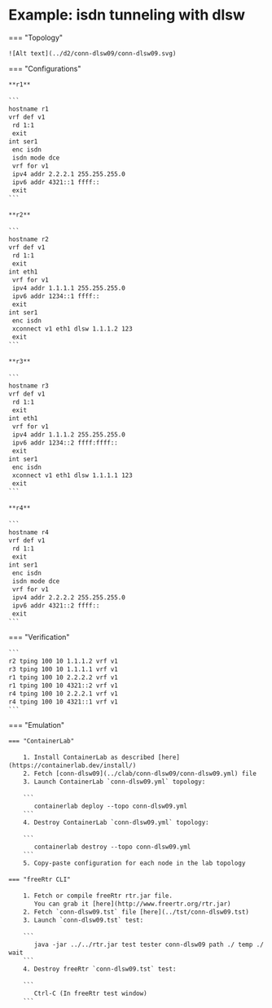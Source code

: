 # Example: isdn tunneling with dlsw

=== "Topology"

    ![Alt text](../d2/conn-dlsw09/conn-dlsw09.svg)

=== "Configurations"

    **r1**

    ```
    hostname r1
    vrf def v1
     rd 1:1
     exit
    int ser1
     enc isdn
     isdn mode dce
     vrf for v1
     ipv4 addr 2.2.2.1 255.255.255.0
     ipv6 addr 4321::1 ffff::
     exit
    ```

    **r2**

    ```
    hostname r2
    vrf def v1
     rd 1:1
     exit
    int eth1
     vrf for v1
     ipv4 addr 1.1.1.1 255.255.255.0
     ipv6 addr 1234::1 ffff::
     exit
    int ser1
     enc isdn
     xconnect v1 eth1 dlsw 1.1.1.2 123
     exit
    ```

    **r3**

    ```
    hostname r3
    vrf def v1
     rd 1:1
     exit
    int eth1
     vrf for v1
     ipv4 addr 1.1.1.2 255.255.255.0
     ipv6 addr 1234::2 ffff:ffff::
     exit
    int ser1
     enc isdn
     xconnect v1 eth1 dlsw 1.1.1.1 123
     exit
    ```

    **r4**

    ```
    hostname r4
    vrf def v1
     rd 1:1
     exit
    int ser1
     enc isdn
     isdn mode dce
     vrf for v1
     ipv4 addr 2.2.2.2 255.255.255.0
     ipv6 addr 4321::2 ffff::
     exit
    ```

=== "Verification"

    ```
    r2 tping 100 10 1.1.1.2 vrf v1
    r3 tping 100 10 1.1.1.1 vrf v1
    r1 tping 100 10 2.2.2.2 vrf v1
    r1 tping 100 10 4321::2 vrf v1
    r4 tping 100 10 2.2.2.1 vrf v1
    r4 tping 100 10 4321::1 vrf v1
    ```

=== "Emulation"

    === "ContainerLab"

        1. Install ContainerLab as described [here](https://containerlab.dev/install/)  
        2. Fetch [conn-dlsw09](../clab/conn-dlsw09/conn-dlsw09.yml) file  
        3. Launch ContainerLab `conn-dlsw09.yml` topology:  

        ```
           containerlab deploy --topo conn-dlsw09.yml  
        ```
        4. Destroy ContainerLab `conn-dlsw09.yml` topology:  

        ```
           containerlab destroy --topo conn-dlsw09.yml  
        ```
        5. Copy-paste configuration for each node in the lab topology

    === "freeRtr CLI"

        1. Fetch or compile freeRtr rtr.jar file.  
           You can grab it [here](http://www.freertr.org/rtr.jar)  
        2. Fetch `conn-dlsw09.tst` file [here](../tst/conn-dlsw09.tst)  
        3. Launch `conn-dlsw09.tst` test:  

        ```
           java -jar ../../rtr.jar test tester conn-dlsw09 path ./ temp ./ wait
        ```
        4. Destroy freeRtr `conn-dlsw09.tst` test:  

        ```
           Ctrl-C (In freeRtr test window)
        ```

